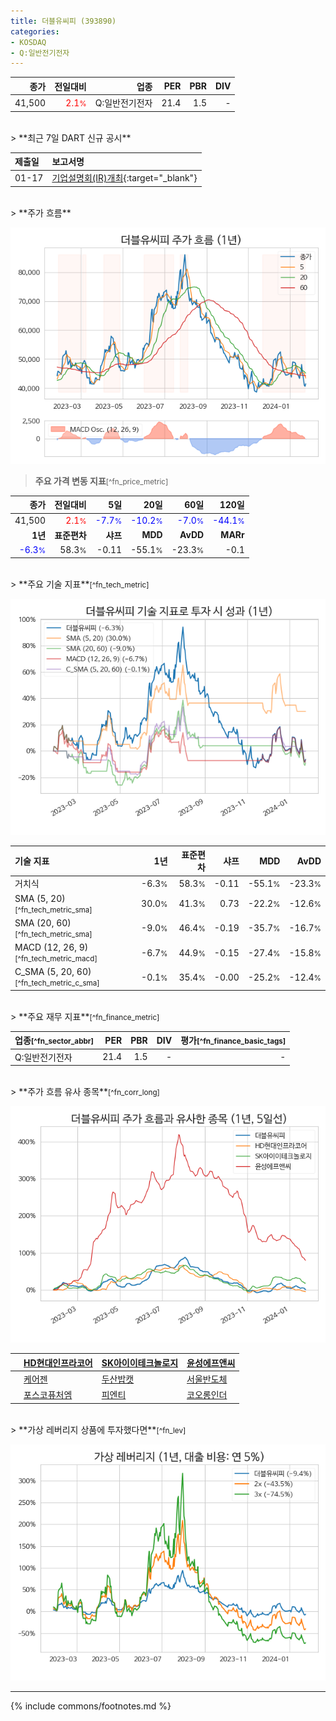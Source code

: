 ```yaml
---
title: 더블유씨피 (393890)
categories:
- KOSDAQ
- Q:일반전기전자
---
```

| **종가** | **전일대비** | **업종** | **PER** | **PBR** | **DIV** |
| -------: | -----------: | -------: | ------: | ------: | ------: |
| 41,500 | <span style="color: red">2.1<small>%</small></span> | Q:일반전기전자 | 21.4 | 1.5 | - |

<!-- more -->

<br>
> **최근 7일 DART 신규 공시**<a id="dart"></a>


| **제출일** | **보고서명** |
| :--------- | :----------- |
| 01-17 | [기업설명회(IR)개최](https://dart.fss.or.kr/dsaf001/main.do?rcpNo=20240117900061){:target="_blank"} |

<br>
> **주가 흐름**<a id="price"></a>

![393890](/stock/images/393890.png)

> **주요 가격 변동 지표**<small>[^fn_price_metric]</small>

| **종가** | **전일대비** | **5일** | **20일** | **60일** | **120일** |
| -------: | -----------: | ------: | -------: | -------: | --------: |
| 41,500 | <span style="color: red">2.1<small>%</small></span> | <span style="color: blue">-7.7<small>%</small></span> | <span style="color: blue">-10.2<small>%</small></span> | <span style="color: blue">-7.0<small>%</small></span> | <span style="color: blue">-44.1<small>%</small></span> |
| **1년** | **표준편차** | **샤프** | **MDD** | **AvDD** | **MARr** |
| <span style="color: blue">-6.3<small>%</small></span> | 58.3<small>%</small> | -0.11 | -55.1<small>%</small> | -23.3<small>%</small> | -0.1 |

<br>
> **주요 기술 지표**<small>[^fn_tech_metric]</small>


![393890](/stock/images/393890_tech.png)

| **기술 지표** | **1년** | **표준편차** | **샤프** | **MDD** | **AvDD** |
| :------------ | ------: | -----------: | -------: | ------: | -------: |
| 거치식 | -6.3<small>%</small> | 58.3<small>%</small> | -0.11 | -55.1<small>%</small> | -23.3<small>%</small> |
| SMA (5, 20)<small>[^fn_tech_metric_sma]</small> | 30.0<small>%</small> | 41.3<small>%</small> | 0.73 | -22.2<small>%</small> | -12.6<small>%</small> |
| SMA (20, 60)<small>[^fn_tech_metric_sma]</small> | -9.0<small>%</small> | 46.4<small>%</small> | -0.19 | -35.7<small>%</small> | -16.7<small>%</small> |
| MACD (12, 26, 9)<small>[^fn_tech_metric_macd]</small> | -6.7<small>%</small> | 44.9<small>%</small> | -0.15 | -27.4<small>%</small> | -15.8<small>%</small> |
| C_SMA (5, 20, 60)<small>[^fn_tech_metric_c_sma]</small> | -0.1<small>%</small> | 35.4<small>%</small> | -0.00 | -25.2<small>%</small> | -12.4<small>%</small> |

<br>
> **주요 재무 지표**<small>[^fn_finance_metric]</small>

| **업종**<small>[^fn_sector_abbr]</small> | **PER** | **PBR** | **DIV** | **평가**<small>[^fn_finance_basic_tags]</small> |
| :--------------------------------------- | ------: | ------: | ------: | ----------------------------------------------: |
| Q:일반전기전자 | 21.4 | 1.5 | - | - |

<br>
> **주가 흐름 유사 종목**<a id="corr"></a><small>[^fn_corr_long]</small>

![393890](/stock/images/393890_corr.png)

|    | [HD현대인프라코어](/042670/) | [SK아이이테크놀로지](/361610/) | [윤성에프앤씨](/372170/) |
| :- | :------------------------------------- | :------------------------------------- | :--------------------------------------|
|    | [케어젠](/214370/) | [두산밥캣](/241560/) | [서울반도체](/046890/) |
|    | [포스코퓨처엠](/003670/) | [피엔티](/137400/) | [코오롱인더](/120110/) |

<br>
> **가상 레버리지 상품에 투자했다면**<a id="2x"></a><small>[^fn_lev]</small>

![393890](/stock/images/393890_2x.png)

---
{% include commons/footnotes.md %}